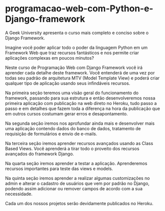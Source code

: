 # programacao-web-com-Python-e-Django-framework


A Geek University apresenta o curso mais completo e conciso sobre o Django Framework.

Imagine você poder aplicar todo o poder da linguagem Python em um Framework Web que traz recursos fantásticos e nos permite criar aplicações complexas em poucos minutos?

Neste curso de Programação Web com Django Framework você irá aprender cada detalhe deste framework. Você entenderá de uma vez por todas seu padrão de arquitetura MTV (Model Template View) e poderá criar qualquer tipo de aplicação usando seus infindáveis recursos.

Na primeira seção teremos uma visão geral do funcionamento do framework, passando para sua estrutura e então desenvolveremos nossa primeira aplicação com publicação na web direto no Heroku, tudo passo a passo e em detalhes que fazem toda a diferença na hora da publicação que em outros cursos costumam gerar erros e desapontamento.

Na segunda seção iremos nos aprofundar ainda mais e desenvolver mais uma aplicação contendo dados do banco de dados, tratamento de requisição de formulários e envio de e-mails.

Na terceira seção iremos aprender recursos avançados usando as Class Based Views. Você aprenderá a tirar todo o proveito dos recursos avançados do framework Django.

Na quarta seção iremos aprender a testar a aplicação. Aprenderemos recursos importantes para teste das views e models.

Na quinta seção iremos aprender a realizar algumas customizações no admin e alterar o cadastro de usuários que vem por padrão
no Django, podendo assim adicionar ou remover campos de acordo com a sua necessidade.

Cada um dos nossos projetos serão devidamente publicados no Heroku.

